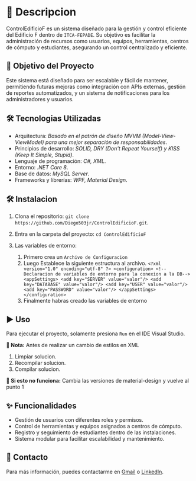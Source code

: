 # 🔹 Descripcion
ControlEdificioF es un sistema diseñado para la gestión y control eficiente del Edificio F dentro de `ITCA-FEPADE`. Su objetivo es facilitar la administración de recursos como usuarios, equipos, herramientas, centros de cómputo y estudiantes, asegurando un control centralizado y eficiente.

## 🚀 Objetivo del Proyecto
Este sistema está diseñado para ser escalable y fácil de mantener, permitiendo futuras mejoras como integración con APIs externas, gestión de reportes automatizados, y un sistema de notificaciones para los administradores y usuarios.

## 🛠️ Tecnologias Utilizadas
- Arquitectura: *Basado en el patrón de diseño MVVM (Model-View-ViewModel) para una mejor separación de responsabilidades*.
- Principios de desarrollo: *SOLID, DRY (Don't Repeat Yourself) y KISS (Keep It Simple, Stupid)*.
- Lenguaje de programación: *C#, XML*.
- Entorno: *.NET Core 8*.
- Base de datos: *MySQL Server*.
- Frameworks y librerías: *WPF, Material Design*.

## 🛠️ Instalacion
1. Clona el repositorio:
   `git clone https://github.com/Diego503jr/ControlEdificioF.git`.
2. Entra en la carpeta del proyecto:
   `cd ControlEdificioF`
3. Las variables de entorno:
   
   1. Primero crea un `Archivo de Configuracion`
   2. Luego Establece la siguiente estructura al archivo.
      `<?xml version="1.0" encoding="utf-8" ?>
       <configuration>
        	<!--Declaracion de variables de entorno para la conexion a la DB-->
        	<appSettings>
        		<add key="SERVER" value="valor"/>
        		<add key="DATABASE" value="valor"/>
        		<add key="USER" value="valor"/>
        		<add key="PASSWORD" value="valor"/>
        	</appSettings>
       </configuration>`
   3. Finalmente habras creado las variables de entorno

## ▶️ Uso
Para ejecutar el proyecto, solamente presiona `Run` en el IDE Visual Studio.

**📌 Nota:** Antes de realizar un cambio de estilos en XML 

1. Limpiar solucion.
2. Recompilar solucion.
3. Compilar solucion.

**📌 Si esto no funciona:** Cambia las versiones de material-design y vuelve al punto 1

## ✨ Funcionalidades
- Gestión de usuarios con diferentes roles y permisos.
- Control de herramientas y equipos asignados a centros de cómputo. 
- Registro y seguimiento de estudiantes dentro de las instalaciones.
- Sistema modular para facilitar escalabilidad y mantenimiento.

## 📱 Contacto
Para más información, puedes contactarme en [Gmail](diegocarias789@gmail) o [LinkedIn](https://www.linkedin.com/in/diego-carias/).
